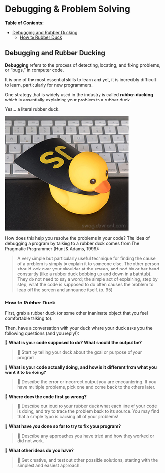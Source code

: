 # Debugging & Problem Solving

**Table of Contents:**
- [Debugging and Rubber Ducking](#debugging-and-rubber-ducking)
  - [How to Rubber Duck](#how-to-rubber-duck)


## Debugging and Rubber Ducking

**Debugging** refers to the process of detecting, locating, and fixing problems, or “bugs,” in computer code. 

It is one of the most essential skills to learn and yet, it is incredibly difficult to learn, particularly for new programmers. 

One strategy that is widely used in the industry is called **rubber-ducking** which is essentially explaining your problem to a rubber duck.

Yes... a literal rubber duck.

![a rubber duck](img/rubber-duck.png)

How does this help you resolve the problems in your code? The idea of debugging a program by talking to a rubber duck comes from The Pragmatic Programmer (Hunt & Adams, 1999):

> A very simple but particularly useful technique for finding the cause of a problem is simply to explain it to someone else. The other person should look over your shoulder at the screen, and nod his or her head constantly (like a rubber duck bobbing up and down in a bathtub). They do not need to say a word; the simple act of explaining, step by step, what the code is supposed to do often causes the problem to leap off the screen and announce itself. (p. 95)

### How to Rubber Duck

First, grab a rubber duck (or some other inanimate object that you feel comfortable talking to).

Then, have a conversation with your duck where your duck asks you the following questions (and you reply!):


**🦆 What is your code supposed to do? What should the output be?**

> 💬 Start by telling your duck about the goal or purpose of your program.

**🦆 What is your code actually doing, and how is it different from what you want it to be doing?**

> 💬 Describe the error or incorrect output you are encountering. If you have multiple problems, pick one and come back to the others later.

**🦆 Where does the code first go wrong?**

> 💬 Describe out loud to your rubber duck what each line of your code is doing, and try to trace the problem back to its source. You may find that a simple typo is causing all of your problems!

**🦆 What have you done so far to try to fix your program?**

> 💬 Describe any approaches you have tried and how they worked or did not work.

**🦆 What other ideas do you have?**

> 💬 Get creative, and test out other possible solutions, starting with the simplest and easiest approach.